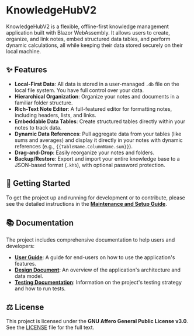 # KnowledgeHubV2

KnowledgeHubV2 is a flexible, offline-first knowledge management application built with Blazor WebAssembly. It allows users to create, organize, and link notes, embed structured data tables, and perform dynamic calculations, all while keeping their data stored securely on their local machine.

## ✨ Features

*   **Local-First Data**: All data is stored in a user-managed `.db` file on the local file system. You have full control over your data.
*   **Hierarchical Organization**: Organize your notes and documents in a familiar folder structure.
*   **Rich-Text Note Editor**: A full-featured editor for formatting notes, including headers, lists, and links.
*   **Embeddable Data Tables**: Create structured tables directly within your notes to track data.
*   **Dynamic Data References**: Pull aggregate data from your tables (like sums and averages) and display it directly in your notes with dynamic references (e.g., `{{TableName.ColumnName.sum}}`).
*   **Drag-and-Drop**: Easily reorganize your notes and folders.
*   **Backup/Restore**: Export and import your entire knowledge base to a JSON-based format (`.khb`), with optional password protection.

## 🚀 Getting Started

To get the project up and running for development or to contribute, please see the detailed instructions in the [**Maintenance and Setup Guide**](./KnowledgeHubV2/Documentation/maintenance_guide.html).

## 📚 Documentation

The project includes comprehensive documentation to help users and developers:

*   [**User Guide**](./KnowledgeHubV2/Documentation/user_guide.html): A guide for end-users on how to use the application's features.
*   [**Design Document**](./KnowledgeHubV2/Documentation/design_document.html): An overview of the application's architecture and data model.
*   [**Testing Documentation**](./KnowledgeHubV2/Documentation/testing_documentation.html): Information on the project's testing strategy and how to run tests.

## ⚖️ License

This project is licensed under the **GNU Affero General Public License v3.0**. See the [LICENSE](./LICENSE) file for the full text. 